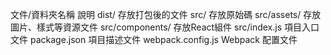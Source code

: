 


文件/資料夾名稱	說明
dist/	存放打包後的文件
src/	存放原始碼
src/assets/	存放圖片、樣式等資源文件
src/components/	存放React組件
src/index.js	項目入口文件
package.json	項目描述文件
webpack.config.js	Webpack 配置文件
